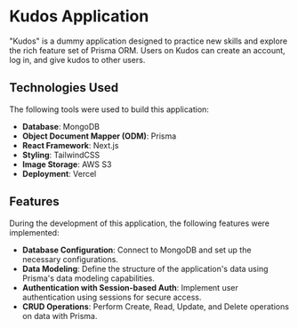 # Kudos Application

"Kudos" is a dummy application designed to practice new skills and explore the rich feature set of Prisma ORM. 
Users on Kudos can create an account, log in, and give kudos to other users.

## Technologies Used

The following tools were used to build this application:

- **Database**: MongoDB
- **Object Document Mapper (ODM)**: Prisma
- **React Framework**: Next.js
- **Styling**: TailwindCSS
- **Image Storage**: AWS S3
- **Deployment**: Vercel

## Features

During the development of this application, the following features were implemented:

- **Database Configuration**: Connect to MongoDB and set up the necessary configurations.
- **Data Modeling**: Define the structure of the application's data using Prisma's data modeling capabilities.
- **Authentication with Session-based Auth**: Implement user authentication using sessions for secure access.
- **CRUD Operations**: Perform Create, Read, Update, and Delete operations on data with Prisma.
